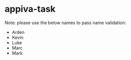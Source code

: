# appiva-task

Note: please use the below names to pass name validation:

- Arden
- Kevin
- Luke
- Marc
- Mark
